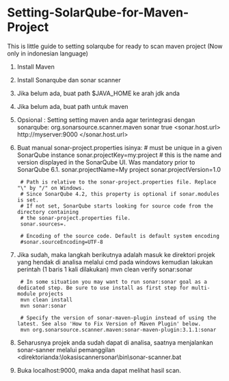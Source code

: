 # Setting-SolarQube-for-Maven-Project
This is little guide to setting solarqube for ready to scan maven project (Now only in indonesian language)

1. Install Maven

2. Install Sonarqube dan sonar scanner

3. Jika belum ada, buat path $JAVA_HOME ke arah jdk anda

4. Jika belum ada, buat path untuk maven

5. Opsional : Setting setting maven anda agar terintegrasi dengan sonarqube:
		<settings>
	    <pluginGroups>
	        <pluginGroup>org.sonarsource.scanner.maven</pluginGroup>
	    </pluginGroups>
	    <profiles>
	        <profile>
	            <id>sonar</id>
	            <activation>
	                <activeByDefault>true</activeByDefault>
	            </activation>
	            <properties>
	                <!-- Optional URL to server. Default value is http://localhost:9000 -->
	                <sonar.host.url>
	                  http://myserver:9000
	                </sonar.host.url>
	            </properties>
	        </profile>
	     </profiles>
	</settings>

6. Buat manual sonar-project.properties isinya:
		# must be unique in a given SonarQube instance
		sonar.projectKey=my:project
		# this is the name and version displayed in the SonarQube UI. Was mandatory prior to SonarQube 6.1.
		sonar.projectName=My project
		sonar.projectVersion=1.0
		 
		# Path is relative to the sonar-project.properties file. Replace "\" by "/" on Windows.
		# Since SonarQube 4.2, this property is optional if sonar.modules is set. 
		# If not set, SonarQube starts looking for source code from the directory containing 
		# the sonar-project.properties file.
		sonar.sources=.
		 
		# Encoding of the source code. Default is default system encoding
		#sonar.sourceEncoding=UTF-8

7. Jika sudah, maka langkah berikutnya adalah masuk ke direktori projek yang hendak di analisa melalui cmd pada windows
	kemudian lakukan perintah (1 baris 1 kali dilakukan)
		mvn clean verify sonar:sonar
 
		# In some situation you may want to run sonar:sonar goal as a dedicated step. Be sure to use install as first step for multi-module projects
		mvn clean install
		mvn sonar:sonar
		 
		# Specify the version of sonar-maven-plugin instead of using the latest. See also 'How to Fix Version of Maven Plugin' below.
		mvn org.sonarsource.scanner.maven:sonar-maven-plugin:3.1.1:sonar
		
8. Seharusnya projek anda sudah dapat di analisa, saatnya menjalankan sonar-sanner melalui pemanggilan
	<direktorianda:\lokasiscannersonar\bin\sonar-scanner.bat

9. Buka localhost:9000, maka anda dapat melihat hasil scan.

